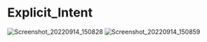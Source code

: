 # Explicit_Intent
![Screenshot_20220914_150828](https://user-images.githubusercontent.com/79247567/190120078-70b566b8-0bb2-4770-b911-1ffebf641855.png)
![Screenshot_20220914_150859](https://user-images.githubusercontent.com/79247567/190120085-4e02df02-da40-46af-bef6-3ed8356f512e.png)
